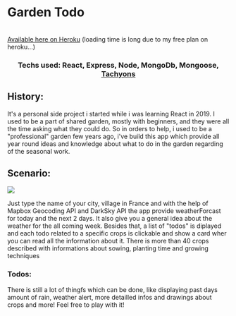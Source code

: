 <h1>Garden Todo</h1>
<br>
<a href="https://gardentodo.herokuapp.com/">Available here on Heroku</a> (loading time is long due to my free plan on heroku...)

<h3 align="center">Techs used: React, Express, Node, MongoDb, Mongoose, <a href="tachyons.io">Tachyons</a></h3>

<h2>History:</h2>
<p>It's a personal side project i started while i was learning React in 2019. I used to be a part of shared garden, mostly with beginners, and they were all the time asking what they could do. So in orders to help, i used to be a "professional" garden few years ago, i've build this app which provide all year round ideas and knowledge about what to do in the garden regarding of the seasonal work.</p>

<h2>Scenario:</h2>
<p>
 <img src="src/demo.gif"/>
</p>
<p>Just type the name of your city, village in France and with the help of Mapbox Geocoding API and DarkSky API the app provide weatherForcast for today and the next 2 days. It also give you a general idea about the weather for the all coming week. Besides that, a list of "todos" is diplayed and each todo related to a specific crops is clickable and show a card wher you can read all the information about it. There is more than 40 crops described with informations about sowing, planting time and growing techniques</p>

<h3>Todos:</h3>
There is still a lot of thingfs which can be done, like displaying past days amount of rain, weather alert, more detailled infos and drawings about crops and more! Feel free to play with it!
 
